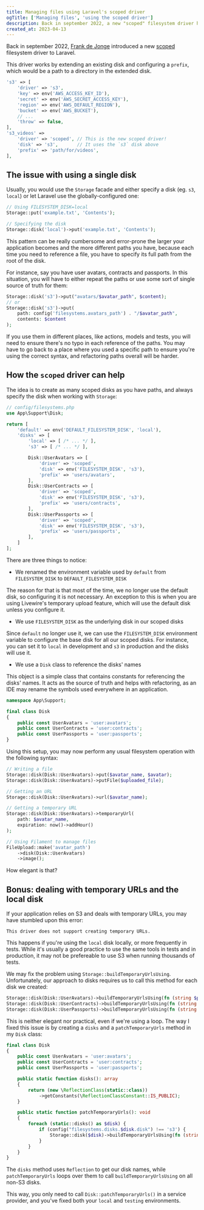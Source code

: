 ```yaml
---
title: Managing files using Laravel's scoped driver
ogTitle: ['Managing files', 'using the scoped driver']
description: Back in september 2022, a new "scoped" filesystem driver has been introduced to Laravel. This article shows how to use it to improve file management and refactoring.
created_at: 2023-04-13
---
```


Back in september 2022, [Frank de Jonge](https://twitter.com/frankdejonge) introduced a new [scoped](https://github.com/laravel/framework/pull/44105) filesystem driver to Laravel.

This driver works by extending an existing disk and configuring a `prefix`, which would be a path to a directory in the extended disk.

```php
's3' => [
    'driver' => 's3',
    'key' => env('AWS_ACCESS_KEY_ID'),
    'secret' => env('AWS_SECRET_ACCESS_KEY'),
    'region' => env('AWS_DEFAULT_REGION'),
    'bucket' => env('AWS_BUCKET'),
    // ...
    'throw' => false,
],
's3_videos' =>
    'driver' => 'scoped', // This is the new scoped driver!
    'disk' => 's3',       // It uses the `s3` disk above
    'prefix' => 'path/for/videos',
],
```

## The issue with using a single disk

Usually, you would use the `Storage` facade and either specify a disk (eg. `s3`, `local`) or let Laravel use the globally-configured one:

```php
// Using FILESYSTEM_DISK=local
Storage::put('example.txt', 'Contents');

// Specifying the disk
Storage::disk('local')->put('example.txt', 'Contents');
```

This pattern can be really cumbersome and error-prone the larger your application becomes and the more different paths you have, because each time you need to reference a file, you have to specify its full path from the root of the disk.

For instance, say you have user avatars, contracts and passports. In this situation, you will have to either repeat the paths or use some sort of single source of truth for them:

```php
Storage::disk('s3')->put("avatars/$avatar_path", $content);
// or
Storage::disk('s3')->put(
    path: config('filesystems.avatars_path') . "/$avatar_path",
    contents: $content
);
```

If you use them in different places, like actions, models and tests, you will need to ensure there's no typo in each reference of the paths. You may have to go back to a place where you used a specific path to ensure you're using the correct syntax, and refactoring paths overall will be harder.

## How the `scoped` driver can help

The idea is to create as many scoped disks as you have paths, and always specify the disk when working with `Storage`:

```php
// config/filesystems.php
use App\Support\Disk;

return [
    'default' => env('DEFAULT_FILESYSTEM_DISK', 'local'),
    'disks' => [
        'local' => [ /* ... */ ],
        's3' => [ /* ... */ ],

        Disk::UserAvatars => [
            'driver' => 'scoped',
            'disk' => env('FILESYSTEM_DISK', 's3'),
            'prefix' => 'users/avatars',
        ],
        Disk::UserContracts => [
            'driver' => 'scoped',
            'disk' => env('FILESYSTEM_DISK', 's3'),
            'prefix' => 'users/contracts',
        ],
        Disk::UserPassports => [
            'driver' => 'scoped',
            'disk' => env('FILESYSTEM_DISK', 's3'),
            'prefix' => 'users/passports',
        ],
    ]
];
```

There are three things to notice:

- We renamed the environment variable used by `default` from `FILESYSTEM_DISK` to `DEFAULT_FILESYSTEM_DISK`

The reason for that is that most of the time, we no longer use the default disk, so configuring it is not necessary. An exception to this is when you are using Livewire's temporary upload feature, which will use the default disk unless you configure it.

- We use `FILESYSTEM_DISK` as the underlying disk in our scoped disks

Since `default` no longer use it, we can use the `FILESYSTEM_DISK` environment variable to configure the base disk for all our scoped disks. For instance, you can set it to `local` in development and `s3` in production and the disks will use it.

- We use a `Disk` class to reference the disks' names

This object is a simple class that contains constants for referencing the disks' names. It acts as the source of truth and helps with refactoring, as an IDE may rename the symbols used everywhere in an application.

```php
namespace App\Support;

final class Disk
{
    public const UserAvatars = 'user:avatars';
    public const UserContracts = 'user:contracts';
    public const UserPassports = 'user:passports';
}
```

Using this setup, you may now perform any usual filesystem operation with the following syntax:

```php
// Writing a file
Storage::disk(Disk::UserAvatars)->put($avatar_name, $avatar);
Storage::disk(Disk::UserAvatars)->putFile($uploaded_file);

// Getting an URL
Storage::disk(Disk::UserAvatars)->url($avatar_name);

// Getting a temporary URL
Storage::disk(Disk::UserAvatars)->temporaryUrl(
    path: $avatar_name,
    expiration: now()->addHour()
);

// Using Filament to manage files
FileUpload::make('avatar_path')
    ->disk(Disk::UserAvatars)
    ->image();
```

How elegant is that?

## Bonus: dealing with temporary URLs and the local disk

If your application relies on S3 and deals with temporary URLs, you may have stumbled upon this error:

```
This driver does not support creating temporary URLs.
```

This happens if you're using the `local` disk locally, or more frequently in tests. While it's usually a good practice to use the same tools in tests and in production, it may not be prefereable to use S3 when running thousands of tests.

We may fix the problem using `Storage::buildTemporaryUrlsUsing`. Unfortunately, our approach to disks requires us to call this method for each disk we created:

```php
Storage::disk(Disk::UserAvatars)->buildTemporaryUrlsUsing(fn (string $path) => Storage::disk(Disk::UserAvatars)->url($path));
Storage::disk(Disk::UserContracts)->buildTemporaryUrlsUsing(fn (string $path) => Storage::disk(Disk::UserContracts)->url($path));
Storage::disk(Disk::UserPassports)->buildTemporaryUrlsUsing(fn (string $path) => Storage::disk(Disk::UserPassports)->url($path));
```

This is neither elegant nor practical, even if we're using a loop. The way I fixed this issue is by creating a `disks` and a `patchTemporaryUrls` method in my `Disk` class:

```php
final class Disk
{
    public const UserAvatars = 'user:avatars';
    public const UserContracts = 'user:contracts';
    public const UserPassports = 'user:passports';

    public static function disks(): array
    {
        return (new \ReflectionClass(static::class))
            ->getConstants(\ReflectionClassConstant::IS_PUBLIC);
    }

    public static function patchTemporaryUrls(): void
    {
        foreach (static::disks() as $disk) {
            if (config("filesystems.disks.$disk.disk") !== 's3') {
                Storage::disk($disk)->buildTemporaryUrlsUsing(fn (string $path) => Storage::disk($disk)->url($path));
            }
        }
    }
}
```

The `disks` method uses `Reflection` to get our disk names, while `patchTemporaryUrls` loops over them to call `buildTemporaryUrlsUsing` on all non-S3 disks.

This way, you only need to call `Disk::patchTemporaryUrls()` in a service provider, and you've fixed both your `local` and `testing` environments.
